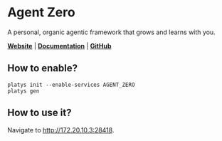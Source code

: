 # Agent Zero

A personal, organic agentic framework that grows and learns with you.

**[Website](https://github.com/frdel/agent-zero)** | **[Documentation](https://github.com/frdel/agent-zero/blob/main/docs/README)** | **[GitHub](https://github.com/frdel/agent-zero)**

## How to enable?

```
platys init --enable-services AGENT_ZERO
platys gen
```

## How to use it?

Navigate to <http://172.20.10.3:28418>.
